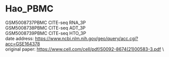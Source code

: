 # Hao_PBMC
GSM5008737PBMC CITE-seq RNA_3P\
GSM5008738PBMC CITE-seq ADT_3P\
GSM5008739PBMC CITE-seq HTO_3P\
date address: https://www.ncbi.nlm.nih.gov/geo/query/acc.cgi?acc=GSE164378 \
original paper: https://www.cell.com/cell/pdf/S0092-8674(21)00583-3.pdf \
